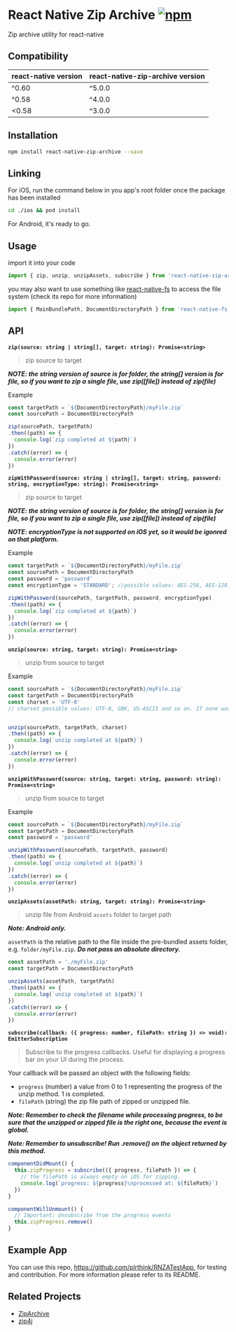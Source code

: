 # React Native Zip Archive [![npm](https://img.shields.io/npm/v/react-native-zip-archive.svg)](https://www.npmjs.com/package/react-native-zip-archive)

Zip archive utility for react-native


## Compatibility

| react-native version | react-native-zip-archive version |
| --- | --- |
| ^0.60 | ^5.0.0 |
| ^0.58 | ^4.0.0 |
| <0.58 | ^3.0.0 |


## Installation

```bash
npm install react-native-zip-archive --save
```


## Linking

For iOS, run the command below in you app's root folder once the package has been installed

````bash
cd ./ios && pod install
````

For Android, it's ready to go.


## Usage

import it into your code

```js
import { zip, unzip, unzipAssets, subscribe } from 'react-native-zip-archive'
```

you may also want to use something like [react-native-fs](https://github.com/johanneslumpe/react-native-fs) to access the file system (check its repo for more information)

```js
import { MainBundlePath, DocumentDirectoryPath } from 'react-native-fs'
```


## API

**`zip(source: string | string[], target: string): Promise<string>`**

> zip source to target

***NOTE: the string version of source is for folder, the string[] version is for file, so if you want to zip a single file, use zip([file]) instead of zip(file)***

Example

```js
const targetPath = `${DocumentDirectoryPath}/myFile.zip`
const sourcePath = DocumentDirectoryPath

zip(sourcePath, targetPath)
.then((path) => {
  console.log(`zip completed at ${path}`)
})
.catch((error) => {
  console.error(error)
})
```

**`zipWithPassword(source: string | string[], target: string, password: string, encryptionType: string): Promise<string>`**

> zip source to target

***NOTE: the string version of source is for folder, the string[] version is for file, so if you want to zip a single file, use zip([file]) instead of zip(file)***

***NOTE: encryptionType is not supported on iOS yet, so it would be igonred on that platform.***

Example

```js
const targetPath = `${DocumentDirectoryPath}/myFile.zip`
const sourcePath = DocumentDirectoryPath
const password = 'password'
const encryptionType = 'STANDARD'; //possible values: AES-256, AES-128, STANDARD. default is STANDARD

zipWithPassword(sourcePath, targetPath, password, encryptionType)
.then((path) => {
  console.log(`zip completed at ${path}`)
})
.catch((error) => {
  console.error(error)
})
```

**`unzip(source: string, target: string): Promise<string>`**

> unzip from source to target

Example

```js
const sourcePath = `${DocumentDirectoryPath}/myFile.zip`
const targetPath = DocumentDirectoryPath
const charset = 'UTF-8'
// charset possible values: UTF-8, GBK, US-ASCII and so on. If none was passed, default value is UTF-8


unzip(sourcePath, targetPath, charset)
.then((path) => {
  console.log(`unzip completed at ${path}`)
})
.catch((error) => {
  console.error(error)
})
```

**`unzipWithPassword(source: string, target: string, password: string): Promise<string>`**

> unzip from source to target

Example

```js
const sourcePath = `${DocumentDirectoryPath}/myFile.zip`
const targetPath = DocumentDirectoryPath
const password = 'password'

unzipWithPassword(sourcePath, targetPath, password)
.then((path) => {
  console.log(`unzip completed at ${path}`)
})
.catch((error) => {
  console.error(error)
})
```

**`unzipAssets(assetPath: string, target: string): Promise<string>`**

> unzip file from Android `assets` folder to target path

***Note: Android only.***

`assetPath` is the relative path to the file inside the pre-bundled assets folder, e.g. `folder/myFile.zip`. ***Do not pass an absolute directory.***

```js
const assetPath = './myFile.zip'
const targetPath = DocumentDirectoryPath

unzipAssets(assetPath, targetPath)
.then((path) => {
  console.log(`unzip completed at ${path}`)
})
.catch((error) => {
  console.error(error)
})
```

**`subscribe(callback: ({ progress: number, filePath: string }) => void): EmitterSubscription`**

> Subscribe to the progress callbacks. Useful for displaying a progress bar on your UI during the process.

Your callback will be passed an object with the following fields:

- `progress` (number)  a value from 0 to 1 representing the progress of the unzip method. 1 is completed.
- `filePath` (string)  the zip file path of zipped or unzipped file.


***Note: Remember to check the filename while processing progress, to be sure that the unzipped or zipped file is the right one, because the event is global.***

***Note: Remember to unsubscribe! Run .remove() on the object returned by this method.***

```js
componentDidMount() {
  this.zipProgress = subscribe(({ progress, filePath }) => {
    // the filePath is always empty on iOS for zipping.
    console.log(`progress: ${progress}\nprocessed at: ${filePath}`)
  })
}

componentWillUnmount() {
  // Important: Unsubscribe from the progress events
  this.zipProgress.remove()
}
```

## Example App
You can use this repo, https://github.com/plrthink/RNZATestApp, for testing and contribution. For more information please refer to its README.


## Related Projects

- [ZipArchive](https://github.com/ZipArchive/ZipArchive)
- [zip4j](https://github.com/srikanth-lingala/zip4j)
